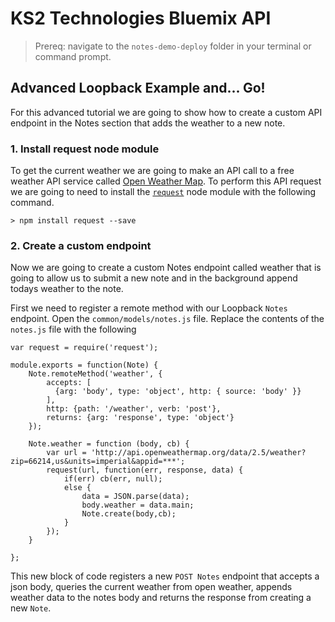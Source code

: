 # KS2 Technologies Bluemix API

> Prereq: navigate to the `notes-demo-deploy` folder in your terminal or command prompt.

## Advanced Loopback Example and... Go!
For this advanced tutorial we are going to show how to create a custom API endpoint in the Notes section that adds the weather to a new note.

### 1. Install request node module
To get the current weather we are going to make an API call to a free weather API service called [Open Weather Map](https://openweathermap.org). To perform this API request we are going to need to install the [`request`](https://www.npmjs.com/package/request) node module with the following command.

```
> npm install request --save
```

### 2. Create a custom endpoint
Now we are going to create a custom Notes endpoint called weather that is going to allow us to submit a new note and in the background append todays weather to the note. 

First we need to register a remote method with our Loopback `Notes` endpoint. Open the `common/models/notes.js` file. Replace the contents of the `notes.js` file with the following

```
var request = require('request');

module.exports = function(Note) {
	Note.remoteMethod('weather', {
		accepts: [
	      {arg: 'body', type: 'object', http: { source: 'body' }}
	    ],
	    http: {path: '/weather', verb: 'post'},
	    returns: {arg: 'response', type: 'object'}
	});
	
	Note.weather = function (body, cb) {
		var url = 'http://api.openweathermap.org/data/2.5/weather?zip=66214,us&units=imperial&appid=***';
		request(url, function(err, response, data) {
			if(err) cb(err, null);
			else {
				data = JSON.parse(data);
				body.weather = data.main;
				Note.create(body,cb);
			}
		});
	}

};
```
This new block of code registers a new `POST Notes` endpoint that accepts a json body, queries the current weather from open weather, appends weather data to the notes body and returns the response from creating a new `Note`.
